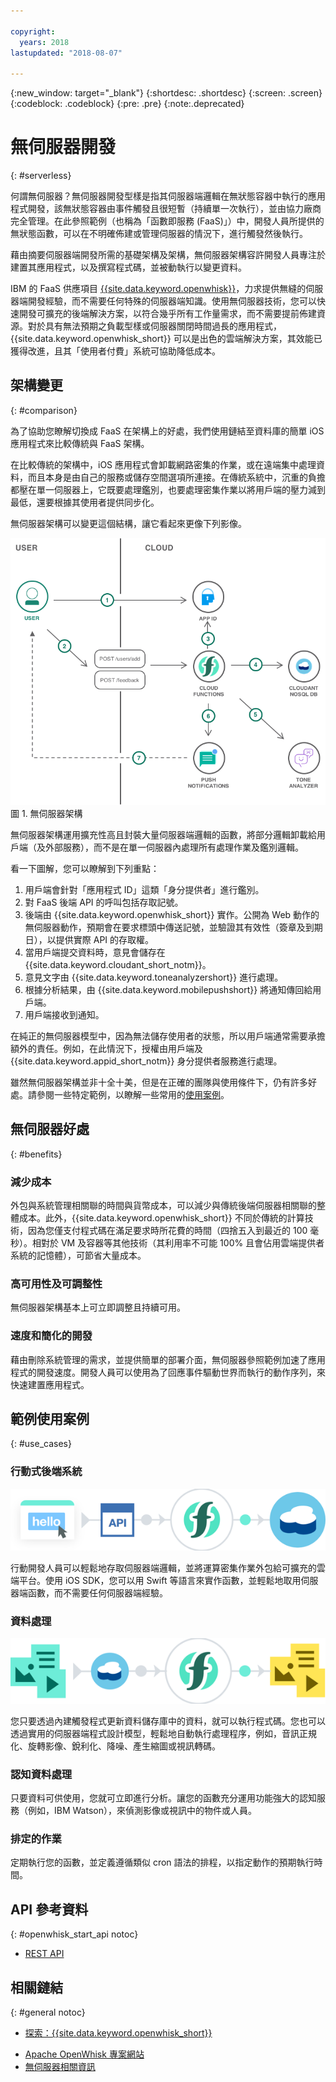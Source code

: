 ```yaml
---

copyright:
  years: 2018
lastupdated: "2018-08-07"

---
```

{:new_window: target="_blank"}
{:shortdesc: .shortdesc}
{:screen: .screen}
{:codeblock: .codeblock}
{:pre: .pre}
{:note:.deprecated}

# 無伺服器開發
{: #serverless}

何謂無伺服器？無伺服器開發型樣是指其伺服器端邏輯在無狀態容器中執行的應用程式開發，該無狀態容器由事件觸發且很短暫（持續單一次執行），並由協力廠商完全管理。在此參照範例（也稱為「函數即服務 (FaaS)」）中，開發人員所提供的無狀態函數，可以在不明確佈建或管理伺服器的情況下，進行觸發然後執行。

藉由摘要伺服器端開發所需的基礎架構及架構，無伺服器架構容許開發人員專注於建置其應用程式，以及撰寫程式碼，並被動執行以變更資料。

IBM 的 FaaS 供應項目 [{{site.data.keyword.openwhisk}}](https://console.bluemix.net/openwhisk/)，力求提供無縫的伺服器端開發經驗，而不需要任何特殊的伺服器端知識。使用無伺服器技術，您可以快速開發可擴充的後端解決方案，以符合幾乎所有工作量需求，而不需要提前佈建資源。對於具有無法預期之負載型樣或伺服器關閉時間過長的應用程式，{{site.data.keyword.openwhisk_short}} 可以是出色的雲端解決方案，其效能已獲得改進，且其「使用者付費」系統可協助降低成本。

## 架構變更
{: #comparison}

為了協助您瞭解切換成 FaaS 在架構上的好處，我們使用鏈結至資料庫的簡單 iOS 應用程式來比較傳統與 FaaS 架構。

在比較傳統的架構中，iOS 應用程式會卸載網路密集的作業，或在遠端集中處理資料，而且本身是由自己的服務或儲存空間選項所連接。在傳統系統中，沉重的負擔都壓在單一伺服器上，它既要處理鑑別，也要處理密集作業以將用戶端的壓力減到最低，還要根據其使用者提供同步化。

無伺服器架構可以變更這個結構，讓它看起來更像下列影像。

![](./images/Architecture.png) 圖 1. 無伺服器架構

無伺服器架構運用擴充性高且封裝大量伺服器端邏輯的函數，將部分邏輯卸載給用戶端（及外部服務），而不是在單一伺服器內處理所有處理作業及鑑別邏輯。

看一下圖解，您可以瞭解到下列重點：

1. 用戶端會針對「應用程式 ID」這類「身分提供者」進行鑑別。
2. 對 FaaS 後端 API 的呼叫包括存取記號。
3. 後端由 {{site.data.keyword.openwhisk_short}} 實作。公開為 Web 動作的無伺服器動作，預期會在要求標頭中傳送記號，並驗證其有效性（簽章及到期日），以提供實際 API 的存取權。
4. 當用戶端提交資料時，意見會儲存在 {{site.data.keyword.cloudant_short_notm}}。
5. 意見文字由 {{site.data.keyword.toneanalyzershort}} 進行處理。
6. 根據分析結果，由 {{site.data.keyword.mobilepushshort}} 將通知傳回給用戶端。
7. 用戶端接收到通知。

在純正的無伺服器模型中，因為無法儲存使用者的狀態，所以用戶端通常需要承擔額外的責任。例如，在此情況下，授權由用戶端及 {{site.data.keyword.appid_short_notm}} 身分提供者服務進行處理。

雖然無伺服器架構並非十全十美，但是在正確的團隊與使用條件下，仍有許多好處。請參閱一些特定範例，以瞭解一些常用的[使用案例](#use_cases)。

## 無伺服器好處
{: #benefits}

### 減少成本

外包與系統管理相關聯的時間與貨幣成本，可以減少與傳統後端伺服器相關聯的整體成本。此外，{{site.data.keyword.openwhisk_short}} 不同於傳統的計算技術，因為您僅支付程式碼在滿足要求時所花費的時間（四捨五入到最近的 100 毫秒）。相對於 VM 及容器等其他技術（其利用率不可能 100% 且會佔用雲端提供者系統的記憶體），可節省大量成本。

### 高可用性及可調整性

無伺服器架構基本上可立即調整且持續可用。

### 速度和簡化的開發

藉由刪除系統管理的需求，並提供簡單的部署介面，無伺服器參照範例加速了應用程式的開發速度。開發人員可以使用為了回應事件驅動世界而執行的動作序列，來快速建置應用程式。

## 範例使用案例
{: #use_cases}

### 行動式後端系統
![](./images/cloud-functions-rest-api-trigger.png)

行動開發人員可以輕鬆地存取伺服器端邏輯，並將運算密集作業外包給可擴充的雲端平台。使用 iOS SDK，您可以用 Swift 等語言來實作函數，並輕鬆地取用伺服器端函數，而不需要任何伺服器端經驗。

### 資料處理

![](./images/cloud-functions-cloudant-trigger.png)

您只要透過內建觸發程式更新資料儲存庫中的資料，就可以執行程式碼。您也可以透過實用的伺服器端程式設計模型，輕鬆地自動執行處理程序，例如，音訊正規化、旋轉影像、銳利化、降噪、產生縮圖或視訊轉碼。

### 認知資料處理

只要資料可供使用，您就可立即進行分析。讓您的函數充分運用功能強大的認知服務（例如，IBM Watson），來偵測影像或視訊中的物件或人員。

### 排定的作業

定期執行您的函數，並定義遵循類似 cron 語法的排程，以指定動作的預期執行時間。

## API 參考資料
{: #openwhisk_start_api notoc}

<!-- * [REST API Documentation](./openwhisk_reference.html#openwhisk_ref_restapi)-->
* [REST API](https://console.{DomainName}/apidocs/98)

## 相關鏈結
{: #general notoc}

* [探索：{{site.data.keyword.openwhisk_short}}](http://www.ibm.com/cloud-computing/bluemix/openwhisk/)
<!-- redirects to link above * [{{site.data.keyword.openwhisk_short}} on IBM developerWorks](https://developer.ibm.com/openwhisk/)-->
* [Apache OpenWhisk 專案網站](http://openwhisk.org)
* [無伺服器相關資訊](https://martinfowler.com/articles/serverless.html)
